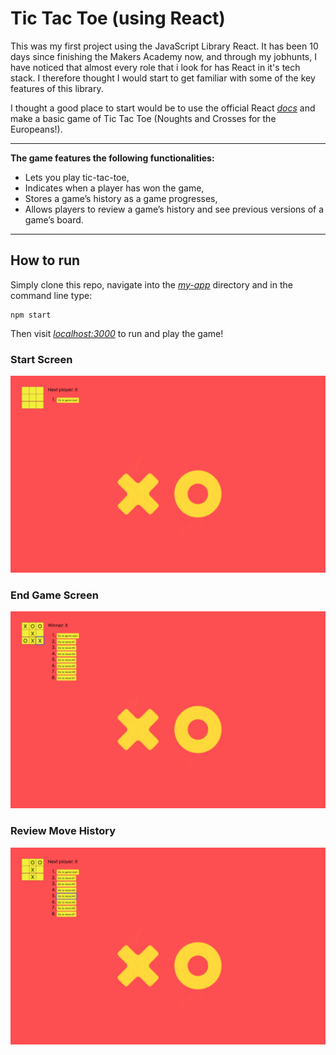 # Tic Tac Toe (using React)

This was my first project using the JavaScript Library React. It has been 10 days since finishing the Makers Academy now, and through my jobhunts, I have noticed that almost every role that i look for has React in it's tech stack. I therefore thought I would start to get familiar with some of the key features of this library.

I thought a good place to start would be to use the official React [*docs*](https://reactjs.org/docs/getting-started.html) and make a basic game of Tic Tac Toe (Noughts and Crosses for the Europeans!).

---

__The game features the following functionalities:__

- Lets you play tic-tac-toe,
- Indicates when a player has won the game,
- Stores a game’s history as a game progresses,
- Allows players to review a game’s history and see previous versions of a game’s board.

---

## How to run

Simply clone this repo, navigate into the [*my-app*](my-app) directory and in the command line type:

```
npm start
```

Then visit [*localhost:3000*](http://localhost:3000/) to run and play the game!

### Start Screen 
<img src="./my-app//public/startscreen.png">

### End Game Screen
<img src="./my-app/public/endgame.png">

### Review Move History
<img src="./my-app/public/reviewmove.png">
